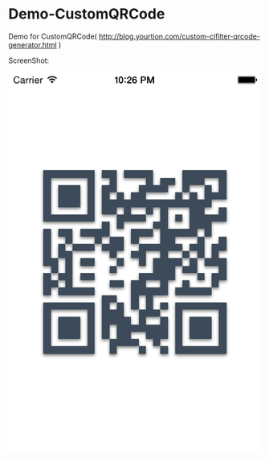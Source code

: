 Demo-CustomQRCode
=================

Demo for CustomQRCode( http://blog.yourtion.com/custom-cifilter-qrcode-generator.html )

ScreenShot:

![](ScreenShot.png)